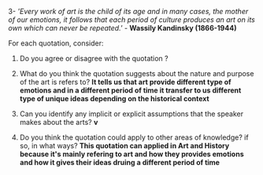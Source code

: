 3-  *'Every work of art is the child of its age and in many cases, the mother of our emotions, it follows that each period of culture produces an art on its own which can never be repeated.'*  - **Wassily Kandinsky (1866-1944)** 

For each quotation, consider: 
1. Do you agree or disagree with the quotation ? 

2. What do you think the quotation suggests about the nature and purpose of the art is refers to? 
**It tells us that art provide different type of emotions and in a different period of time it transfer to us different type of unique ideas depending on the historical context**

4. Can you identify any implicit or explicit assumptions that the speaker makes about the arts? 
**v**
6. Do you think the quotation could apply to other areas of knowledge? if so, in what ways?
**This quotation can applied in Art and History because it's mainly refering to art and how they provides emotions and how it gives their ideas druing a different period of time**